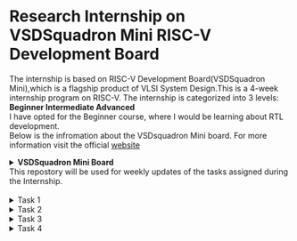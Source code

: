 # Research Internship on VSDSquadron Mini RISC-V Development Board

The internship is based on RISC-V Development Board(VSDSquadron Mini),which is a flagship product of VLSI System Design.This is a 4-week internship program on RISC-V.
The internship is categorized into 3 levels: **Beginner  Intermediate    Advanced** <br>
I have opted for the Beginner course, where I would be learning about RTL development.<br>
Below is the infromation about the VSDsquadron Mini board. For more information visit the official [website](https://www.vlsisystemdesign.com/vsdsquadronmini/)
<details>
  <summary><b>VSDSquadron Mini Board</b></summary>
  <br>
  <p align="center">
  <img src="https://github.com/Naikmeg/VSDSquadron-RISCV/assets/72155259/878bfd69-dc20-4b37-933a-6ca385541c28">
  </p>
  <hr>
    <h3><b>Specifications</b></h3>
    <br>
<p align="center">
  <img src="https://github.com/Naikmeg/VSDSquadron-RISCV/assets/72155259/d880e374-302d-4250-9d8a-f208a360af78">
  </p>  
</details>
This repostory will be used for weekly updates of the tasks assigned during the Internship.
<br><br>
<details>
<summary>Task 1</summary>
  
  ### Meeting was conducted on 16th of February 2024 at 6PM IST
  <hr>
<b>Tasks Assigned:</b>

  * Installation of git
  * Installation of Yosys
  * Installation of iverilog
  * Installation of gtkwave

<hr>

<b>1. Git Installation </b>

Code:<br>
`sudo apt install git-all`<br>

<p align="left">
  <img src="https://github.com/Naikmeg/VSDSquadron-RISCV/assets/72155259/73e1a10e-4b45-446f-bd47-1ada5c274efe">
  </p> 

  <b>2. Yosys Installation </b>

Code:<br>
```
git clone https://github.com/YosysHQ/yosys.git
cd yosys
sudo apt install make
sudo apt-get install build-essential clang bison flex \
    libreadline-dev gawk tcl-dev libffi-dev git \
    graphviz xdot pkg-config python3 libboost-system-dev \
    libboost-python-dev libboost-filesystem-dev zlib1g-dev
make config-gcc
make
sudo make install
```
<p align="left">
  <img src="https://github.com/Naikmeg/VSDSquadron-RISCV/assets/72155259/cec94b78-5a03-4342-a973-56462845812b">
  </p> 

<b>3. Iverilog Installation </b>

Code:<br>
`sudo apt-get install iverilog`<br>

<p align="left">
  <img src="https://github.com/Naikmeg/VSDSquadron-RISCV/assets/72155259/cea20a5c-f6f1-4f35-9fc3-7d610417f826">
  </p> 

<b>4. Gtkwave Installation </b>

Code:<br>
```
sudo apt update
sudo apt install gtkwave
```

<p align="left">
  <img src="https://github.com/Naikmeg/VSDSquadron-RISCV/assets/72155259/5815289b-969a-40d2-8b1f-d8e53eaaeb8b">
  </p> 

</details>
<details>
  <summary>Task 2</summary>

  ### Meeting was conducted on 20th of February 2024 at 6PM IST
  <hr>
<b>Tasks Assigned:</b>
To create a block representation to identify :

* Input Port
* Input Waveform
* Output Port
* Output Waveform
<hr>
<b><p align="center">
  Universal Asynchronous Receiver Transmitter Protocol based hardware transmitter
  </p> </b><br>
  <b>Introduction</b> 
  
UART transmitter is used here to transmit the serial data to receiver module of other UART device.We input the data in parallel form but it is sended out serially.Transmitter module converts the parallel data into serial bit stream. 

UART transmits asynchronously which means there is no need to transmit clock signal with the transmitted data.
Instead of clock, the transmitter transmit data with some special bits to synchronize the sending and receiving inputs.
These bits define the beginning and end of the data packet so the receiving UART knows when to start and stop reading the bits.
These special bits are <b>(START,DATA,PARITY,STOP)</b> bits.
<p align="center">
   <img src="https://github.com/Naikmeg/VSDSquadron-RISCV/assets/72155259/f1260241-cae8-4155-8f8e-646bd60c2cf9">
  </p> 



  ### Protocol Overview
<p align="left">
  <img src="https://github.com/Naikmeg/VSDSquadron-RISCV/assets/72155259/02dc572d-7191-40f1-9795-3abe2e7416c3">
  </p> 
<b>The Idle state refers to that the transmission has not begun.It is represented through a high pulse.The start bit is represented through a 0 pulse and the data is represented through d0 to d7.The following steps are used to transmit the data and receive it.<br></b>
1.Wait until incoming signal becomes 0 (start bit), then start the sampling tick counter<br>
2.When tick counter reaches 7 (middle of start bit), clear tick counter and restart<br>
3.When counter reaches 15 (middle of first data bit), shift bit value into register & restart tick counter<br>
4. Repeat step 3 (N-1) more times to retrieve the remaining data bits<br>
</details>
<details>
<summary>Task 3</summary>

  ### Meeting was conducted on 22nd of February 2024 at 6PM IST
  <hr>
<b>To generate the code and testbench file:</b>
  
```
gedit uart_tx.v
gedit uart_tx_tb.v
```
<b>To simulate iverilog</b>
```
iverilog -o uart_wav uart_tx .v uart_tx_tb.v
```
<b>To generate waveform</b>
```
vvp uart_wav
gtkwave dump.vcd
```
![code_uart](https://github.com/Naikmeg/VSDSquadron-RISCV/assets/72155259/af4cd40d-7539-457a-a40f-b838c211f4c1)

<b>Waveform</b>
![waveform_uart](https://github.com/Naikmeg/VSDSquadron-RISCV/assets/72155259/1f2ab0c8-5bf1-4cd5-a6a4-47d0c470d994)

</details>

<details>
<summary>Task 4</summary>

  ### Meeting was conducted on 22nd of February 2024 at 6PM IST
  <hr>
<b>To generate the synthesis file:</b>
  
```
yosys
```
<b>To Read the library and files</b>
```
read_liberty -lib../sky130RTLDesignAndSynthesisWorkshop/lib/sky130_fd_sc_hd_tt_025C_1v80.lib
read_verilog uart.v
```
<b>To generate synthesis</b>
```
synth -top uart
```
<b>To generate synthesis</b>
```
abc -liberty../sky130RTLDesignAndSynthesisWorkshop/lib/sky130_fd_sc_hd_tt_025C_1v80.lib
```
![code_uart](https://github.com/Naikmeg/VSDSquadron-RISCV/assets/72155259/af4cd40d-7539-457a-a40f-b838c211f4c1)

<b>Waveform</b>
![waveform_uart](https://github.com/Naikmeg/VSDSquadron-RISCV/assets/72155259/1f2ab0c8-5bf1-4cd5-a6a4-47d0c470d994)

</details>








